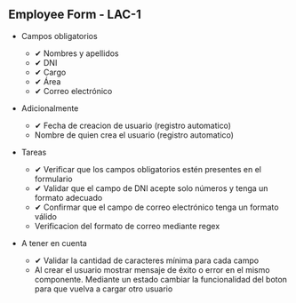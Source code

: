 ## Employee Form - LAC-1

- Campos obligatorios
  - ✔ Nombres y apellidos
  - ✔ DNI
  - ✔ Cargo
  - ✔ Área
  - ✔ Correo electrónico

- Adicionalmente
  - ✔ Fecha de creacion de usuario (registro automatico)
  - Nombre de quien crea el usuario (registro automatico)

- Tareas
  - ✔ Verificar que los campos obligatorios estén presentes en el formulario
  - ✔ Validar que el campo de DNI acepte solo números y tenga un formato adecuado
  - ✔ Confirmar que el campo de correo electrónico tenga un formato válido
  - Verificacion del formato de correo mediante regex

- A tener en cuenta
  - ✔ Validar la cantidad de caracteres mínima para cada campo
  - Al crear el usuario mostrar mensaje de éxito o error en el mismo componente. Mediante un estado cambiar la funcionalidad del boton para que vuelva a cargar otro usuario
